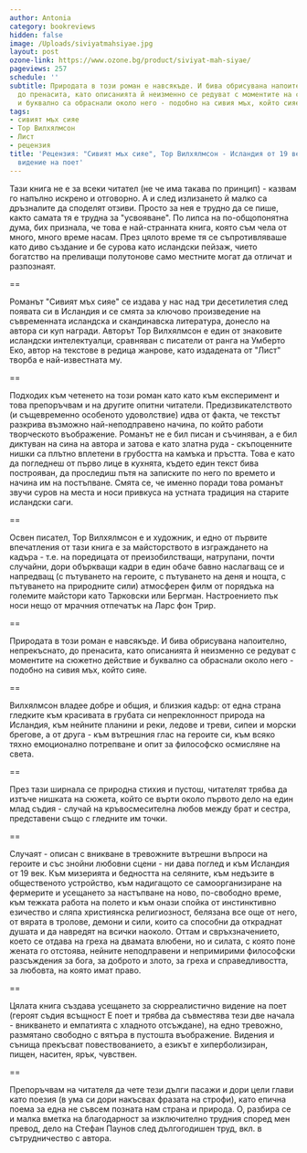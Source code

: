```yaml
---
author: Antonia
category: bookreviews
hidden: false
image: /Uploads/siviyatmahsiyae.jpg
layout: post
ozone-link: https://www.ozone.bg/product/siviyat-mah-siyae/
pageviews: 257
schedule: ''
subtitle: Природата в този роман е навсякъде. И бива обрисувана напоително, непрекъснато,
  до пренасита, като описанията й неизменно се редуват с моментите на сюжетно действие
  и буквално са обраснали около него - подобно на сивия мъх, който сияе
tags:
- сивият мъх сияе
- Тор Вилхялмсон
- Лист
- рецензия
title: 'Рецензия: "Сивият мъх сияе", Тор Вилхялмсон - Исландия от 19 век в сюрреалистично
  видение на поет'
---
```


Тази книга не е за всеки читател (не че има такава по принцип) - казвам го напълно искрено и отговорно. А и след излизането й малко са дръзналите да споделят отзиви. Просто за нея е трудно да се пише, както самата тя е трудна за "усвояване". По липса на по-общопонятна дума, бих признала, че това е най-странната книга, която съм чела от много, много време насам. През цялото време тя се съпротивляваше като диво създание и бе сурова като исландски пейзаж, чието богатство на преливащи полутонове само местните могат да отличат и разпознаят. 

\==

Романът "Сивият мъх сияе" се издава у нас над три десетилетия след появата си в Исландия и се смята за ключово произведение на съвременната исландска и скандинавска литература, донесло на автора си куп награди. Авторът Тор Вилхялмсон е един от знаковите исландски интелектуалци, сравняван с писатели от ранга на Умберто Еко, автор на текстове в редица жанрове, като издадената от "Лист" творба е най-известната му. 

\==

Подходих към четенето на този роман като като към експеримент и това препоръчвам и на другите опитни читатели. Предизвикателството (и същевременно особеното удоволствие) идва от факта, че текстът разкрива възможно най-неподправено начина, по който работи творческото въображение. Романът не е бил писан и съчиняван, а е бил диктуван на сина на автора и затова е като златна руда - скъпоценните нишки са плътно вплетени в грубостта на камъка и пръстта. Това е като да погледнеш от първо лице в кухнята, където един текст бива построяван, да проследиш пътя на записките по него по времето и начина им на постъпване. Смята се, че именно поради това романът звучи суров на места и носи привкуса на устната традиция на старите исландски саги. 

\==

Освен писател, Тор Вилхялмсон е и художник, и едно от първите впечатления от тази книга е за майсторството в изграждането на кадъра - т.е. на поредицата от преизобилстващи, натрупани, почти случайни, дори объркващи кадри в един обаче бавно наслагващ се и напредващ (с пътуването на героите, с пътуването на деня и нощта, с пътуването на природните сили) атмосферен филм от порядъка на големите майстори като Тарковски или Бергман. Настроението пък носи нещо от мрачния отпечатък на Ларс фон Трир.

\==

Природата в този роман е навсякъде. И бива обрисувана напоително, непрекъснато, до пренасита, като описанията й неизменно се редуват с моментите на сюжетно действие и буквално са обраснали около него - подобно на сивия мъх, който сияе. 

\==

Вилхялмсон владее добре и общия, и близкия кадър: от една страна гледките към красивата в грубата си непреклонност природа на Исландия, към нейните планини и реки, ледове и треви, сипеи и морски брегове, а от друга - към вътрешния глас на героите си, към всяко тяхно емоционално потрепване и опит за философско осмисляне на света. 

\==

През тази ширнала се природна стихия и пустош, читателят трябва да изтъче нишката на сюжета, който се върти около първото дело на един млад съдия - случай на кръвосмесителна любов между брат и сестра, представени също с гледните им точки. 

\==

Случаят - описан с вникване в тревожните вътрешни въпроси на героите и със знойни любовни сцени - ни дава поглед и към Исландия от 19 век. Към мизерията и бедността на селяните, към недъзите в общественото устройство, към надигащото се самоорганизиране на фермерите и усещането за настъпване на ново, по-свободно време, към тежката работа на полето и към онази спойка от инстинктивно езичество и сляпа християнска религиозност, белязана все още от него, от вярата в тролове, демони и сили, които са способни да откраднат душата и да навредят на всички наоколо. Оттам и свръхзначението, което се отдава на греха на двамата влюбени, но и силата, с която поне жената го отстоява, нейните неподправени и непримирими философски разсъждения за бога, за доброто и злото, за греха и справедливостта, за любовта, на която имат право. 

\==

Цялата книга създава усещането за сюрреалистично видение на поет (героят съдия всъщност Е поет и трябва да съвместява тези две начала - вникването и емпатията с хладното отсъждане), на едно тревожно, размятано свободно с вятъра в пустошта въображение. Видения и сънища прекъсват повествованието, а езикът е хиперболизиран, пищен, наситен, ярък, чувствен. 

\==

Препоръчвам на читателя да чете тези дълги пасажи и дори цели глави като поезия (в ума си дори накъсвах фразата на строфи), като епична поема за една не съвсем позната нам страна и природа. О, разбира се и малка вметка на благодарност за изключително трудния според мен превод, дело на Стефан Паунов след дългогодишен труд, вкл. в сътрудничество с автора.